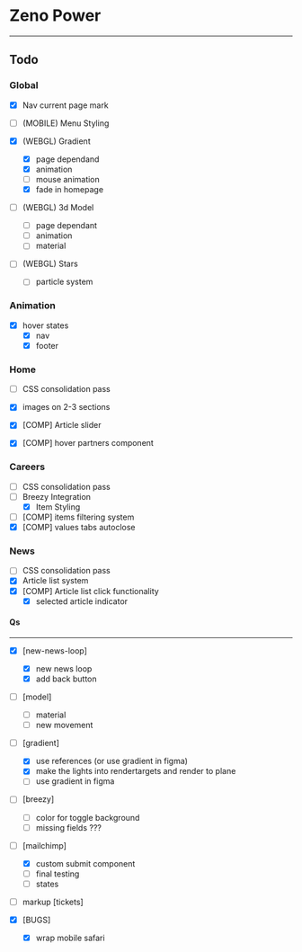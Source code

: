 # Zeno Power

---

## Todo

### Global

- [x] Nav current page mark

- [ ] (MOBILE) Menu Styling

- [x] (WEBGL) Gradient
  - [x] page dependand
  - [x] animation
  - [ ] mouse animation
  - [x] fade in homepage
- [ ] (WEBGL) 3d Model
  - [ ] page dependant
  - [ ] animation
  - [ ] material
- [ ] (WEBGL) Stars
  - [ ] particle system

### Animation

- [x] hover states
  - [x] nav
  - [x] footer

### Home

- [ ] CSS consolidation pass
- [x] images on 2-3 sections

- [x] [COMP] Article slider
- [x] [COMP] hover partners component

### Careers

- [ ] CSS consolidation pass
- [ ] Breezy Integration
  - [x] Item Styling
- [ ] [COMP] items filtering system
- [x] [COMP] values tabs autoclose

### News

- [ ] CSS consolidation pass
- [x] Article list system
- [x] [COMP] Article list click functionality
  - [x] selected article indicator

#### Qs

---

- [x] [new-news-loop]

  - [x] new news loop
  - [x] add back button

- [ ] [model]

  - [ ] material
  - [ ] new movement

- [ ] [gradient]

  - [x] use references (or use gradient in figma)
  - [x] make the lights into rendertargets and render to plane
  - [ ] use gradient in figma

- [ ] [breezy]

  - [ ] color for toggle background
  - [ ] missing fields ???

- [ ] [mailchimp]

  - [x] custom submit component
  - [ ] final testing
  - [ ] states

- [ ] markup [tickets]

- [x] [BUGS]

  - [x] wrap mobile safari
